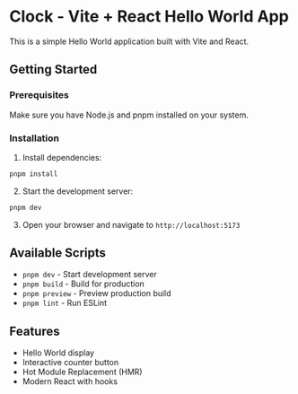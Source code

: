 # Clock - Vite + React Hello World App

This is a simple Hello World application built with Vite and React.

## Getting Started

### Prerequisites

Make sure you have Node.js and pnpm installed on your system.

### Installation

1. Install dependencies:

```bash
pnpm install
```

2. Start the development server:

```bash
pnpm dev
```

3. Open your browser and navigate to `http://localhost:5173`

## Available Scripts

- `pnpm dev` - Start development server
- `pnpm build` - Build for production
- `pnpm preview` - Preview production build
- `pnpm lint` - Run ESLint

## Features

- Hello World display
- Interactive counter button
- Hot Module Replacement (HMR)
- Modern React with hooks
